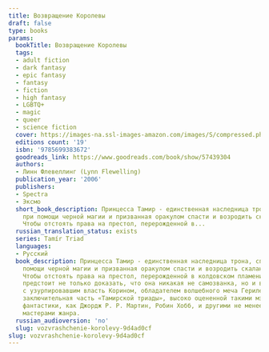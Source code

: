 ```yaml
---
title: Возвращение Королевы
draft: false
type: books
params:
  bookTitle: Возвращение Королевы
  tags:
  - adult fiction
  - dark fantasy
  - epic fantasy
  - fantasy
  - fiction
  - high fantasy
  - LGBTQ+
  - magic
  - queer
  - science fiction
  cover: https://images-na.ssl-images-amazon.com/images/S/compressed.photo.goodreads.com/books/1615970260i/57439304.jpg
  editions count: '19'
  isbn: '9785699383672'
  goodreads_link: https://www.goodreads.com/book/show/57439304
  authors:
  - Линн Флевеллинг (Lynn Flewelling)
  publication_year: '2006'
  publishers:
  - Spectra
  - Эксмо
  short_book_description: Принцесса Тамир - единственная наследница трона, спасенная
    при помощи черной магии и призванная оракулом спасти и возродить скаланское королевство.
    Чтобы отстоять права на престол, перерожденной в...
  russian_translation_status: exists
  series: Tamír Triad
  languages:
  - Русский
  book_description: Принцесса Тамир - единственная наследница трона, спасенная при
    помощи черной магии и призванная оракулом спасти и возродить скаланское королевство.
    Чтобы отстоять права на престол, перерожденной в колдовском пламени истинной королеве
    предстоит не только доказать, что она никакая не самозванка, но и вступить в борьбу
    с узурпировавшим власть Корином, обладателем волшебного меча Герилейн. Перед вами
    заключительная часть «Тамирской триады», высоко оцененной такими мэтрами мировой
    фантастики, как Джордж Р. Р. Мартин, Робин Хобб, и другими не менее известными
    мастерами жанра.
  russian_audioversion: 'no'
  slug: vozvrashchenie-korolevy-9d4ad0cf
slug: vozvrashchenie-korolevy-9d4ad0cf
---
```

